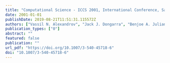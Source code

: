 ```yaml
---
title: "Computational Science - ICCS 2001, International Conference, San Francisco, CA, USA, May 28-30, 2001. Proceedings, Part II"
date: 2001-01-01
publishDate: 2019-08-21T11:51:31.115572Z
authors: ["Vassil N. Alexandrov", "Jack J. Dongarra", "Benjoe A. Juliano", "René S. Renner", "Chih Jeng Kenneth Tan"]
publication_types: ["0"]
abstract: ""
featured: false
publication: ""
url_pdf: "https://doi.org/10.1007/3-540-45718-6"
doi: "10.1007/3-540-45718-6"
---
```



